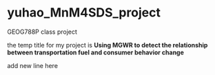# yuhao_MnM4SDS_project
GEOG788P class project 

the temp title for my project is **Using MGWR to detect the relationship between transportation fuel and consumer behavior change**

add new line here 